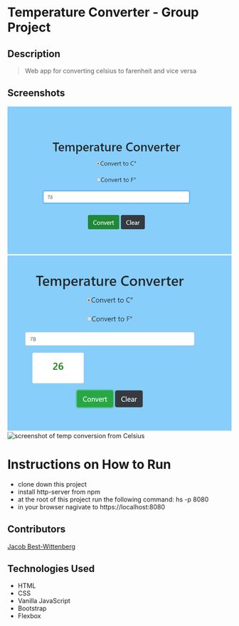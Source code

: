 # Temperature Converter - Group Project

## Description
> Web app for converting celsius to farenheit and vice versa

## Screenshots
![screenshot of default page](https://raw.githubusercontent.com/jacob-bw/temp-tracker/master/screenshots/temp-converter-1.png)
![screenshot of temp conversion from Farenheit](https://raw.githubusercontent.com/jacob-bw/temp-tracker/master/screenshots/temp-converter-2.png)
![screenshot of temp conversion from Celsius](https://raw.githubusercontent.com/jacob-bw/temp-tracker/master/screenshots/temp-converter-3.pnghttps://raw.githubusercontent.com/jacob-bw/temp-tracker/master/screenshots/temp-converter-3.png)

# Instructions on How to Run
* clone down this project
* install http-server from npm
* at the root of this project run the following command: hs -p 8080
* in your browser nagivate to https://localhost:8080

## Contributors
[Jacob Best-Wittenberg](https://github.com/jacob-bw)

## Technologies Used
* HTML
* CSS
* Vanilla JavaScript
* Bootstrap
* Flexbox
